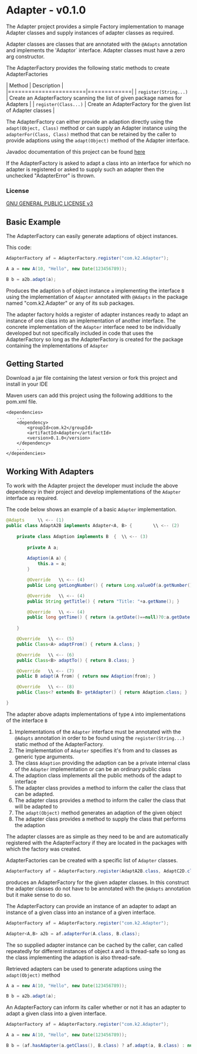 # Adapter - v0.1.0
The Adapter project provides a simple Factory implementation to manage Adapter classes and supply instances of adapter classes as required.

Adapter classes are classes that are annotated with the `@Adapts` annotation and implements the 'Adaptor` interface. Adapter classes must
have a zero arg constructor.

The AdapterFactory provides the following static methods to create AdapterFactories

| Method                | Description |
|=======================|=============|
| `register(String...)` | Create an AdapterFactory scanning the list of given package names for Adapters |
| `register(Class...)`  | Create an AdapterFactory for the given list of Adapter classes |

The AdapterFactory can either provide an adaption directly using the `adapt(Object, Class)` method or can supply an Adapter instance using the `adapterFor(Class, Class)` method that can be retained by the caller to provide adaptions using the `adapt(Object)` method of the Adapter interface.

Javadoc documentation of this project can be found [here](https://simonemmott.github.io/Adapter/index.html)

If the AdapterFactory is asked to adapt a class into an interface for which no adapter is registered or asked to supply such an adapter then the unchecked "AdapterError" is thrown.

### License

[GNU GENERAL PUBLIC LICENSE v3](http://fsf.org/)

## Basic Example

The AdapterFactory can easily generate adaptions of object instances.

This code:
```java
AdapterFactory af = AdapterFactory.register("com.k2.Adapter");

A a = new A(10, "Hello", new Date(123456789));

B b = a2b.adapt(a);
```
Produces the adaption `b` of object instance `a` implementing the interface `B` using the implementation of `Adapter` annotated with `@Adapts` in the
package named "com.k2.Adapter" or any of its sub packages.

The adapter factory holds a register of adapter instances ready to adapt an instance of one class into an implementation of another interface. The concrete implementation of the `Adapter` interface need to be individually developed but not specifically included in code that uses the AdapterFactory
so long as the AdapterFactory is created for the package containing the implementations of `Adapter`


## Getting Started

Download a jar file containing the latest version or fork this project and install in your IDE

Maven users can add this project using the following additions to the pom.xml file.
```maven
<dependencies>
    ...
    <dependency>
        <groupId>com.k2</groupId>
        <artifactId>Adapter</artifactId>
        <version>0.1.0</version>
    </dependency>
    ...
</dependencies>
```

## Working With Adapters

To work with the Adapter project the developer must include the above dependency in their project and develop implementations of the `Adapter` interface as required.

The code below shows an example of a basic `Adapter` implementation.

```java
@Adapts		\\ <-- (1)
public class AdaptA2B implements Adapter<A, B> {		\\ <-- (2)
	
	private class Adaption implements B  {	\\ <-- (3)
		
		private A a;
		
		Adaption(A a) {
			this.a = a;
		}

		@Override	\\ <-- (4)
		public Long getLongNumber() { return Long.valueOf(a.getNumber()); }

		@Override	\\ <-- (4)
		public String getTitle() { return "Title: "+a.getName(); }

		@Override	\\ <-- (4)
		public long getTime() { return (a.getDate()==null)?0:a.getDate().getTime(); }
		
	}

	@Override	\\ <-- (5)
	public Class<A> adaptFrom() { return A.class; }

	@Override	\\ <-- (6)
	public Class<B> adaptTo() { return B.class; }

	@Override	\\ <-- (7)
	public B adapt(A from) { return new Adaption(from); }

	@Override	\\ <-- (8)
	public Class<? extends B> getAdapter() { return Adaption.class; }

}
```

The adapter above adapts implementations of type `A` into implementations of the interface `B`

1.	Implementations of the `Adapter` interface must be annotated with the `@Adapts` annotation in order to be found using the `register(String...)` static method of the AdapterFactory.
1.	The implementation of `Adapter` specifies it's from and to classes as generic type arguments.
1.	The class `Adaption` providing the adaption can be a private internal class of the `Adapter` implementation or can be an ordinary public class
1.	The adaption class implements all the public methods of the adapt to interface
1.	The adapter class provides a method to inform the caller the class that can be adapted.
1.	The adapter class provides a method to inform the caller the class that will be adapted to
1.	The `adapt(Object)` method generates an adaption of the given object
1.	The adapter class provides a method to supply the class that performs the adaption

The adapter classes are as simple as they need to be and are automatically registered with the AdapterFactory if they are located in the packages with which the factory was created.

AdapterFactories can be created with a specific list of `Adapter` classes.

```java
AdapterFactory af = AdapterFactory.register(AdaptA2B.class, AdaptC2D.class);
```

produces an AdapterFactory for the given adapter classes. In this construct the adapter classes do not have to be annotated with the `@Adapts` annotation  but it make sense to do so.

The AdapterFactory can provide an instance of an adapter to adapt an instance of a given class into an instance of a given interface.

```java
AdapterFactory af = AdapterFactory.register("com.k2.Adapter");

Adapter<A,B> a2b = af.adapterFor(A.class, B.class);
```

The so supplied adapter instance can be cached by the caller, can called repeatedly for different instances of object `A` and is thread-safe so long as the class implementing the adaption is also thread-safe.

Retrieved adapters can be used to generate adaptions using the `adapt(Object)` method

```java
A a = new A(10, "Hello", new Date(123456789));

B b = a2b.adapt(a);
```

An AdapterFactory can inform its caller whether or not it has an adapter to adapt a given class into a given interface.

```java
AdapterFactory af = AdapterFactory.register("com.k2.Adapter");

A a = new A(10, "Hello", new Date(123456789));

B b = (af.hasAdapter(a.getClass(), B.class) ? af.adapt(a, B.class) : null;
```






















